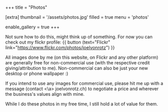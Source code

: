 +++
title = "Photos"

[extra]
thumbnail = '/assets/photos.jpg'
filled = true
menu = 'photos'

enable_gallery = true
+++

Not sure how to do this, might think up of something. For now you can check out my flickr profile: {{ button (text="Flickr" link="https://www.flickr.com/photos/joelvonrotz") }}

All images done by me (on this website, on Flickr and any other platform) are generally free for non-commercial use (with the respective credit giving/attribution to me). Non-commercial can also be just your new desktop or phone wallpaper :)

If you intend to use any images for commercial use, please hit me up with a message (contact <\a> joelvonrotz.ch) to negotiate a price and wherever the business's values align with mine.

While I do these photos in my free time, I still hold a lot of value for them.
